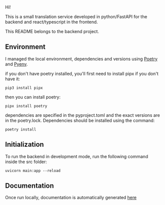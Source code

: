 Hi! 

This is a small translation service developed in python/FastAPI for the backend and react/typescript in the frontend.

This README belongs to the backend project.

## Environment

I managed the local environment, dependencies and versions using [Poetry](https://python-poetry.org/docs/) and [Pyenv](https://github.com/pyenv/pyenv).

if you don't have poetry installed, you'll first need to install pipx if you don't have it:

```pip3 install pipx```

then you can install poetry:

```pipx install poetry```

dependencies are specified in the pyproject.toml and the exact versions are in the poetry.lock. Dependencies should be installed using the command:

```poetry install```


## Initialization

To run the backend in development mode, run the following command inside the src folder:

```uvicorn main:app --reload```


## Documentation

Once run locally, documentation is automatically generated [here](http://127.0.0.1:8000/docs)